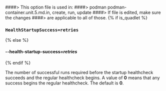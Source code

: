 ####> This option file is used in:
####>   podman podman-container.unit.5.md.in, create, run, update
####> If file is edited, make sure the changes
####> are applicable to all of those.
{% if is_quadlet %}
### `HealthStartupSuccess=retries`
{% else %}
#### **--health-startup-success**=*retries*
{% endif %}

The number of successful runs required before the startup healthcheck succeeds and the regular healthcheck begins. A value
of **0** means that any success begins the regular healthcheck. The default is **0**.
